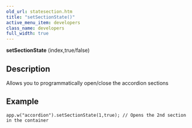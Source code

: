 ```yaml
---
old_url: statesection.htm
title: "setSectionState()"
active_menu_item: developers
class_name: developers
full_width: true
---
```



**setSectionState** (index,true/false)

## Description

Allows you to programmatically open/close the accordion sections

## Example

    app.w("accordion").setSectionState(1,true); // Opens the 2nd section in the container
   
